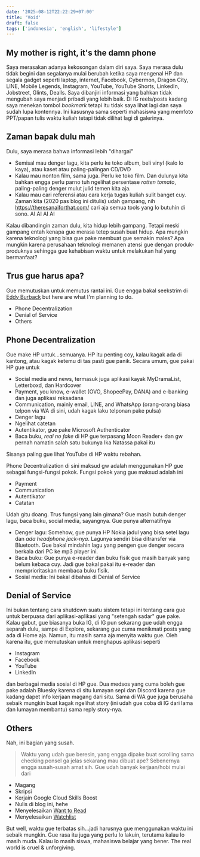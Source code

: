 ```yaml
---
date: '2025-08-12T22:22:29+07:00'
title: 'Void'
draft: false
tags: ['indonesia', 'english', 'lifestyle'] 
---
```


## My mother is right, it's the damn phone
Saya merasakan adanya kekosongan dalam diri saya. Saya merasa dulu tidak begini dan segalanya mulai berubah ketika saya mengenal HP dan segala gadget seperti laptop, internet, Facebook, Cybermon, Dragon City, LINE, Mobile Legends, Instagram, YouTube, YouTube Shorts, LinkedIn, Jobstreet, Glints, Dealls. Saya dibanjiri informasi yang bahkan tidak mengubah saya menjadi pribadi yang lebih baik. Di IG reels/posts kadang saya menekan tombol _bookmark_ tetapi itu tidak saya lihat lagi dan saya sudah lupa kontennya. Ini kasusnya sama seperti mahasiswa yang memfoto PPT/papan tulis waktu kuliah tetapi tidak dilihat lagi di galerinya.

## Zaman bapak dulu mah
Dulu, saya merasa bahwa informasi lebih "dihargai"
- Semisal mau denger lagu, kita perlu ke toko album, beli vinyl (kalo lo kaya), atau kaset atau paling-palingan CD/DVD
- Kalau mau nonton film, sama juga. Perlu ke toko film. Dan dulunya kita bahkan engga perlu parno tuh ngelihat persentase _rotten tomato_, paling-paling denger mulut julid temen kita aja.
- Kalau mau cari referensi atau cara kerja tugas kuliah sulit banget cuy. Zaman kita (2020 pas blog ini ditulis) udah gampang, nih https://theresanaiforthat.com/ cari aja semua tools yang lo butuhin di sono. AI AI AI AI

Kalau dibandingin zaman dulu, kita hidup lebih gampang. Tetapi meski gampang entah kenapa gue merasa tetep susah buat hidup. Apa mungkin karena teknologi yang bisa gue pake membuat gue semakin males? Apa mungkin karena perusahaan teknologi memanen atensi gue dengan produk-produknya sehingga gue kehabisan waktu untuk melakukan hal yang bermanfaat?

## Trus gue harus apa?
Gue memutuskan untuk memutus rantai ini. Gue engga bakal seekstrim di [Eddy Burback](https://www.youtube.com/watch?v=nnsyGSTKlw0) but here are what I'm planning to do.
- Phone Decentralization
- Denial of Service
- Others

## Phone Decentralization
Gue make HP untuk...semuanya. HP itu penting coy, kalau kagak ada di kantong, atau kagak ketemu di tas pasti gue panik. Secara umum, gue pakai HP gue untuk
- Social media and news, termasuk juga aplikasi kayak MyDramaList, Letterboxd, dan Hardcover
- Payment, you know, e-wallet (OVO, ShopeePay, DANA) and e-banking dan juga aplikasi reksadana
- Communication, mainly email, LINE, and WhatsApp (orang-orang biasa telpon via WA di sini, udah kagak laku telponan pake pulsa)
- Denger lagu
- Ngelihat catetan
- Autentikator, gue pake Microsoft Authenticator
- Baca buku, _real no fake_ di HP gue terpasang Moon Reader+ dan gw pernah namatin salah satu bukunya Ika Natassa pakai itu

Sisanya paling gue lihat YouTube di HP waktu rebahan.

Phone Decentralization di sini maksud gw adalah menggunakan HP gue sebagai fungsi-fungsi pokok. Fungsi pokok yang gue maksud adalah ini
- Payment
- Communication
- Autentikator
- Catatan

Udah gitu doang. Trus fungsi yang lain gimana? Gue masih butuh denger lagu, baca buku, social media, sayangnya. Gue punya alternatifnya
- Denger lagu: Somehow, gue punya HP Nokia jadul yang bisa setel lagu dan _ada headphone jack-nya_. Lagunya sendiri bisa ditransfer via Bluetooth. Gue bakal mindahin lagu yang pengen gue denger secara berkala dari PC ke mp3 player ini.
- Baca buku: Gue punya e-reader dan buku fisik gue masih banyak yang belum kebaca cuy. Jadi gue bakal pakai itu e-reader dan memprioritaskan membaca buku fisik.
- Sosial media: Ini bakal dibahas di Denial of Service

## Denial of Service
Ini bukan tentang cara shutdown suatu sistem tetapi ini tentang cara gue untuk berpuasa dari aplikasi-aplikasi yang "setengah sadar" gue pake. Kalau gabut, gue biasanya buka IG, di IG pun sekarang gue udah engga separah dulu, sampe di Explore, sekarang gue cuma menikmati posts yang ada di Home aja. Namun, itu masih sama aja menyita waktu gue. Oleh karena itu, gue memutuskan untuk menghapus aplikasi seperti
- Instagram
- Facebook
- YouTube
- LinkedIn

dan berbagai media sosial di HP gue. Dua medsos yang cuma boleh gue pake adalah Bluesky karena di situ lumayan sepi dan Discord karena gue kadang dapet info kerjaan magang dari situ. Sama di WA gue juga berusaha sebaik mungkin buat kagak ngelihat story (ini udah gue coba di IG dari lama dan lumayan membantu) sama reply story-nya.

## Others
Nah, ini bagian yang susah.
> Waktu yang udah gue beresin, yang engga dipake buat scrolling sama checking ponsel ga jelas sekarang mau dibuat ape?
Sebenernya engga susah-susah amat sih. Gue udah banyak kerjaan/hobi mulai dari
- Magang
- Skripsi
- Kerjain Google Cloud Skills Boost
- Nulis di blog ini, hehe
- Menyelesaikan [Want to Read](https://hardcover.app/@slidingsoul/books/want-to-read)
- Menyelesaikan [Watchlist](https://letterboxd.com/slidingsoul/watchlist/)

But well, waktu gue terbatas sih...jadi harusnya gue menggunakan waktu ini sebaik mungkin. Gue rasa itu juga yang perlu lo lakuin, terutama kalau lo masih muda. Kalau lo masih siswa, mahasiswa belajar yang bener. The real world is cruel & unforgiving.
